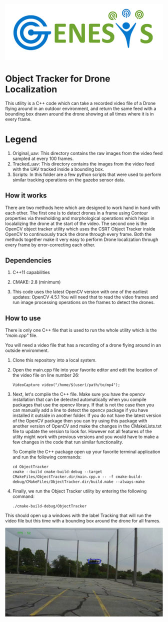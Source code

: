 ![Genesys Lab](images/genesys_logo.png)
# Object Tracker for Drone Localization

This utility is a C++ code which can take a recorded video file of a Drone flying around in an outdoor environment, and return the same feed with a bounding box drawn around the drone showing at all times where it is in every frame.

# Legend

1. Original_uav: This directory contains the raw images from the video feed sampled at every 100 frames.
2. Tracked_uav: This directory contains the images from the video feed with the UAV tracked inside a bounding box.
3. Scripts: In this folder are a few python scripts that were used to perform similar tracking operations on the gazebo sensor data.

## How it works

There are two methods here which are designed to work hand in hand with each other.
The first one is to detect drones in a frame using Contour properties via thresholding and morphological operations which helps in localalizing the drone at the start of the video. The second one is the OpenCV object tracker utility which uses the CSRT Object Tracker inside OpenCV to continuously track the drone through every frame. Both the methods together make it very easy to perform Drone localization through every frame by error-correcting each other.

## Dependencies
1. C++11 capabilities

2. CMAKE: 2.8 (minimum)

3. This code uses the latest OpenCV version with one of the earliest updates: OpenCV 4.5.1
You will need that to read the video frames and run image processing operations on the frames to detect the drones.

## How to use

There is only one C++ file that is used to run the whole utility which is the <i>"main.cpp"</i> file.

You will need a video file that has a recording of a drone flying around in an outside environment.

1. Clone this repository into a local system.

2. Open the main.cpp file into your favorite editor and edit the location of the video file on line number 26:
    ```
    VideoCapture video("/home/$(user)/path/to/mp4");
    ```

3. Next, let's compile the C++ file.
    Make sure you have the opencv installation that can be detected automatically when you compile packages that use the opencv library. If that is not the case then you can manually add a line to detect the opencv package if you have installed it outside in another folder. 
    If you do not have the latest version of the OpenCV package then you can try using this package with another version of OpenCV and make the changes in the CMakeLists.txt file to update the version to look for. However not all features of the utlity might work with previous versions and you would have to make a few changes in the code that run similar functionality.

    To Compile the C++ package open up your favorite terminal application and run the following commands:
    ```
    cd ObjectTracker
    cmake --build cmake-build-debug --target CMakeFiles/ObjectTracker.dir/main.cpp.o -- -f cmake-build-debug/CMakeFiles/ObjectTracker.dir/build.make --always-make
    ```

4. Finally, we run the Object Tracker utility by entering the following command:
    ```
    ./cmake-build-debug/ObjectTracker
    ```

This should open up a windows with the label Tracking that will run the video file but this time with a bounding box around the drone for all frames.

![Drone Image with a bounding box](images/drone7835.jpg)
